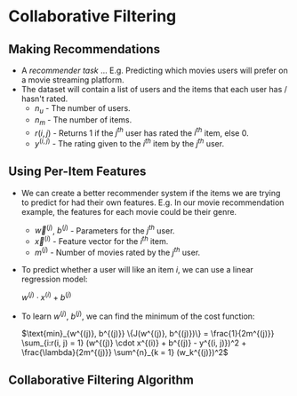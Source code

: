 # Collaborative Filtering

## Making Recommendations

- A *recommender task* ... E.g. Predicting which movies users will prefer on a movie streaming platform.
- The dataset will contain a list of users and the items that each user has / hasn't rated.
  - $n_u$ - The number of users.
  - $n_m$ - The number of items.
  - $r(i, j)$ - Returns 1 if the $j^{th}$ user has rated the $i^{th}$ item, else 0.
  - $y^{(i, j)}$ - The rating given to the $i^{th}$ item by the $j^{th}$ user.

## Using Per-Item Features

- We can create a better recommender system if the items we are trying to predict for had their own features. E.g. In our movie recommendation example, the features for each movie could be their genre.
  - $\vec{w}^{(j)}$, $b^{(j)}$ - Parameters for the $j^{th}$ user.
  - $\vec{x}^{(i)}$ - Feature vector for the $i^{th}$ item.
  - $m^{(j)}$ - Number of movies rated by the $j^{th}$ user.
- To predict whether a user will like an item $i$, we can use a linear regression model:

  $w^{(j)} \cdot x^{(i)} + b^{(j)}$

- To learn $w^{(j)}$, $b^{(j)}$, we can find the minimum of the cost function:

  $\text{min}_{w^{(j)}, b^{(j)}} \{J(w^{(j)}, b^{(j)})\} = \frac{1}{2m^{(j)}} \sum_{i:r(i, j) = 1} (w^{(j)} \cdot x^{(i)} + b^{(j)} - y^{(i, j)})^2 + \frac{\lambda}{2m^{(j)}} \sum^{n}_{k = 1} (w_k^{(j)})^2$

## Collaborative Filtering Algorithm
